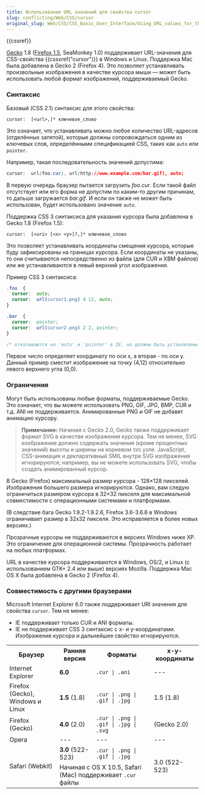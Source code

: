 ```yaml
---
title: Использование URL значений для свойства cursor
slug: conflicting/Web/CSS/cursor
original_slug: Web/CSS/CSS_Basic_User_Interface/Using_URL_values_for_the_cursor_property
---
```


{{cssref}}

[Gecko](/ru/docs/Mozilla/Gecko) 1.8 ([Firefox 1.5](/en-US/Firefox/Releases/1.5), SeaMonkey 1.0) поддерживает URL-значения для CSS-свойства {{cssxref("cursor")}} в Windows и Linux. Поддержка Mac была добавлена в Gecko 2 (Firefox 4). Это позволяет устанавливать произвольные изображения в качестве курсора мыши — может быть использовать любой формат изображений, поддерживаемый Gecko.

### Синтаксис

Базовый (CSS 2.1) синтаксис для этого свойства:

```
cursor:  [<url>,]* ключевое_слово
```

Это означает, что устанавливать можно любое количество URL-адресов (отделённых запятой), которые должны сопровождаться одним из ключевых слов, определёнными спецификацией CSS, таких как `auto` или `pointer`.

Например, такая последовательность значений допустима:

```css
cursor:  url(foo.cur), url(http://www.example.com/bar.gif), auto;
```

В первую очередь браузер пытается загрузить _foo.cur_. Если такой файл отсутствует или его форма не допустим по каким-то другим причинам, то дальше загружается _bar.gif_. И если он также не может быть использован, будет использовано значение `auto`.

Поддержка CSS 3 синтаксиса для указания курсора была добавлена в Gecko 1.8 (Firefox 1.5):

```
cursor:  [<uri> [<x> <y>]?,]* ключевое_слово
```

Это позволяет устанавливать координаты смещения курсора, которые буду зафиксированы на границах курсора. Если координаты не указаны, то они считываются непосредственно из файла (для CUR и XBM файлов) или же устанавливаются в левый верхний угол изображения.

Пример CSS 3 синтаксиса:

```css
.foo  {
  cursor:  auto;
  cursor:  url(cursor1.png) 4 12, auto;
}

.bar  {
  cursor:  pointer;
  cursor:  url(cursor2.png) 2 2, pointer;
}

/* откатываются на 'auto' и 'pointer' в IE, но должны быть установлены отдельны */
```

Первое число определяет координату по оси x, а вторая - по оси y. Данный пример сместит изображение на точку (4,12) относительно левого верхнего угла (0,0).

### Ограничения

Могут быть использованы любые форматы, поддерживаемые Gecko. Это означает, что вы можете использовать PNG, GIF, JPG, BMP, CUR и т.д. ANI не поддерживается. Анимированные PNG и GIF не добавят анимацию курсору.

> **Примечание:** Начиная с Gecko 2.0, Gecko также поддерживает формат SVG в качестве изображения курсора. Тем не менее, SVG изображение должно содержать значения (кроме процентных значений) высоты и ширины на корневом `SVG` узле. JavaScript, CSS-анимация и декларативный SMIL внутри SVG изображения игнорируются; например, вы не можете использовать SVG, чтобы создать анимированный курсор.

В Gecko (Firefox) максимальный размер курсора - 128×128 пикселей. Изображения большего размера игнорируются. Однако, вам следую ограничиться размером курсора в 32×32 пикселя для максимальной совместимости с операционными системами и платформами.

(В следствие бага Gecko 1.9.2-1.9.2.6, Firefox 3.6-3.6.6 в Windows ограничивает размер в 32x32 пикселя. Это исправляется в более новых версиях.)

Прозрачные курсоры не поддерживаются в версиях Windows ниже XP. Это ограничение для операционной системы. Прозрачность работает на любых платформах.

URL в качестве курсора поддерживаются в Windows, OS/2, и Linux (с использованием GTK+ 2.4 или выше) версиях Mozilla. Поддержка Mac OS X была добавлена в Gecko 2 (Firefox 4).

### Совместимость с другими браузерами

Microsoft Internet Explorer 6.0 также поддерживает URI значения для свойства `cursor`. Тем не менее:

- IE поддерживает только CUR и ANI форматы.
- IE не поддерживает CSS 3 синтаксис с x- и y-координатами. Изображение курсора и дальнейшее свойство игнорируются.

<table class="standard-table">
  <tbody>
    <tr>
      <th>Браузер</th>
      <th>Ранняя версия</th>
      <th>Форматы</th>
      <th>x-y-координаты</th>
    </tr>
    <tr>
      <td>Internet Explorer</td>
      <td><strong>6.0</strong></td>
      <td><code>.cur | .ani</code></td>
      <td>---</td>
    </tr>
    <tr>
      <td>Firefox (Gecko), Windows и Linux</td>
      <td><strong>1.5</strong> (1.8)</td>
      <td><code>.cur | .png | .gif | .jpg</code></td>
      <td>1.5 (1.8)</td>
    </tr>
    <tr>
      <td>Firefox (Gecko)</td>
      <td><strong>4.0</strong> (2.0)</td>
      <td><code>.cur | .png | .gif | .jpg | .svg</code></td>
      <td>(Gecko 2.0)</td>
    </tr>
    <tr>
      <td>Opera</td>
      <td>---</td>
      <td>---</td>
      <td>---</td>
    </tr>
    <tr>
      <td rowspan="2">Safari (Webkit)</td>
      <td><strong>3.0</strong> (522-523)</td>
      <td><code>.cur | .png | .gif | .jpg</code></td>
      <td rowspan="2">3.0 (522-523)</td>
    </tr>
    <tr>
      <td colspan="2">
        Начиная с OS X 10.5, Safari (Mac) поддерживает <code>.cur </code>файлы
      </td>
    </tr>
  </tbody>
</table>
